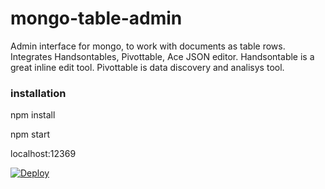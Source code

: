 # mongo-table-admin

Admin interface for mongo, to work with documents as table rows. Integrates Handsontables, Pivottable, Ace JSON editor. Handsontable is a great inline edit tool. Pivottable is data discovery and analisys tool.

### installation
npm install

npm start

localhost:12369

[![Deploy](https://www.herokucdn.com/deploy/button.png)](https://heroku.com/deploy)

